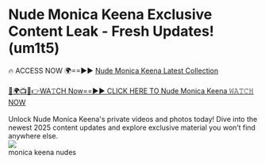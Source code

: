 # Nude Monica Keena Exclusive Content Leak - Fresh Updates! (um1t5)

🔥 ACCESS NOW 🌍==►► <a href="https://tinyurl.com/2mz8nhtm" rel="nofollow">Nude Monica Keena Latest Collection</a>
<br><br>
[🔴🌍📺📱👉WA𝚃CH Now==►► CLICK HERE TO Nude Monica Keena 𝚆𝙰𝚃𝙲𝙷 NOW](https://tinyurl.com/2mz8nhtm)
<br><br>
Unlock Nude Monica Keena's private videos and photos today! Dive into the newest 2025 content updates and explore exclusive material you won’t find anywhere else.
<br>
<a href="https://tinyurl.com/2mz8nhtm" rel="nofollow" data-target="animated-image.originalLink"><img src="https://camo.githubusercontent.com/8a4f000d20f83aca3bf7ec5f350d767afa0574a8a352519fd8cfa583a6f93a33/68747470733a2f2f692e696d6775722e636f6d2f644a486b345a712e676966" data-canonical-src="https://i.imgur.com/dJHk4Zq.gif" style="max-width: 100%; display: inline-block;" data-target="animated-image.originalImage"></a>
<br>
monica keena nudes